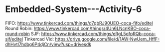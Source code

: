 # Embedded-System---Activity-6
FIFO:
https://www.tinkercad.com/things/d7qbRJ90UEO-coca-fifo/editel
Round Robin: 
https://www.tinkercad.com/things/4Un6LNcnKBO-coca-round-robin
SJF: 
https://www.tinkercad.com/things/eRgL5ofpRQb-coca-sjf/editel
Tinkercad Vid:
https://drive.google.com/file/d/1AW-NwUem_HffF-dhHvtI7hdbg6P4djCn/view?usp=drivesdk
